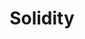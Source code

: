 ---
codehost: https://github.com/https://github.com/ethereum/solidity
guide: https://github.com/ethereum/solidity/blob/v0.4.25/docs/logo.svg
logohandle: ethereum_solidity
sort: solidity
title: Solidity
website: https://solidity.readthedocs.io/
wikipedia: https://en.wikipedia.org/wiki/Solidity
---